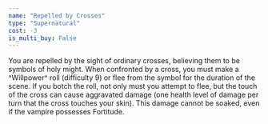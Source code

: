 ```yaml
---
name: "Repelled by Crosses"
type: "Supernatural"
cost: -3
is_multi_buy: False
---
```


You are repelled by the sight of ordinary crosses, believing them to be symbols of holy might. When confronted by a cross, you must make a ^Willpower^ roll (difficulty 9) or flee from the symbol for the duration of the scene. If you botch the roll, not only must you attempt to flee, but the touch of the cross can cause aggravated damage (one health level of damage per turn that the cross touches your skin). This damage cannot be soaked, even if the vampire possesses Fortitude.